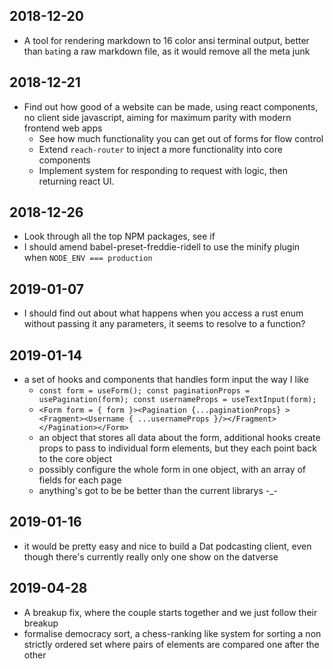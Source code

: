 ## 2018-12-20

- A tool for rendering markdown to 16 color ansi terminal output, better than `bat`ing a raw markdown file, as it would remove all the meta junk

## 2018-12-21

- Find out how good of a website can be made, using react components, no client side javascript, aiming for maximum parity with modern frontend web apps
  - See how much functionality you can get out of forms for flow control
  - Extend `reach-router` to inject a more functionality into core components
  - Implement system for responding to request with logic, then returning react UI.

## 2018-12-26

- Look through all the top NPM packages, see if
- I should amend babel-preset-freddie-ridell to use the minify plugin when `NODE_ENV === production`

## 2019-01-07

- I should find out about what happens when you access a rust enum without passing it any parameters, it seems to resolve to a function?

## 2019-01-14

- a set of hooks and components that handles form input the way I like
  - `const form = useForm(); const paginationProps = usePagination(form); const usernameProps = useTextInput(form);`
  - `<Form form = { form }><Pagination {...paginationProps} ><Fragment><Username { ...usernameProps }/></Fragment></Pagination></Form>`
  - an object that stores all data about the form, additional hooks create props to pass to individual form elements, but they each point back to the core object
  - possibly configure the whole form in one object, with an array of fields for each page
  - anything's got to be be better than the current librarys -\_-

## 2019-01-16

- it would be pretty easy and nice to build a Dat podcasting client, even though there's currently really only one show on the datverse

## 2019-04-28

- A breakup fix, where the couple starts together and we just follow their breakup
- formalise democracy sort, a chess-ranking like system for sorting a non strictly ordered set where pairs of elements are compared one after the other
